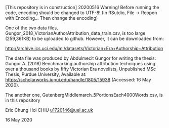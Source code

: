 [This repository is in construction] 20200516
Warning! Before running the code, encoding should be changed to UTF-8!
(In RSutdio, File -> Reopen with Encoding... Then change the encoding)

One of the two data files,  Gungor_2018_VictorianAuthorAttribution_data_train.csv, is too large (259,361KB) to be uploaded to github. However, it can be downloaded from:

http://archive.ics.uci.edu/ml/datasets/Victorian+Era+Authorship+Attribution

The data file was produced by Abdulmecit Gungor for writing the thesis:
Gungor A. (2018) Benchmarking authorship attribution techniques using over a thousand books by fifty Victorian Era novelists, Unpublished MSc Thesis, Purdue University, Available at: https://scholarworks.iupui.edu/handle/1805/15938 (Accessed: 16 May 2020).

The another one, GutenbergMiddlemarch_5PortionsEach4000Words.csv, is in this repository


Eric Chung Hoi CHIU
u1720146@uel.ac.uk

16 May 2020
